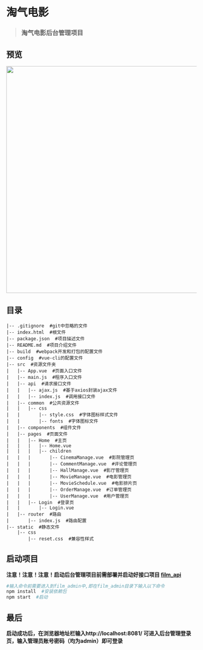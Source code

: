 # 淘气电影

> ### 淘气电影后台管理项目

## 预览

<img src="https://img-blog.csdnimg.cn/2019092514452441.png?x-oss-process=image/watermark,type_ZmFuZ3poZW5naGVpdGk,shadow_10,text_aHR0cHM6Ly9ibG9nLmNzZG4ubmV0L3dlaXhpbl80MTM4MjE4Nw==,size_16,color_FFFFFF,t_70" width="600px">

## 目录

    |-- .gitignore  #git中忽略的文件
    |-- index.html  #根文件
    |-- package.json  #项目描述文件
    |-- README.md  #项目介绍文件
    |-- build  #webpack开发和打包的配置文件
    |-- config  #vue-cli的配置文件
    |-- src  #资源文件夹
    |   |-- App.vue  #页面入口文件
    |   |-- main.js  #程序入口文件
    |   |-- api  #请求接口文件
    |   |   |-- ajax.js  #基于axios封装ajax文件
    |   |   |-- index.js  #调用接口文件
    |   |-- common  #公共资源文件
    |   |   |-- css
    |   |       |-- style.css  #字体图标样式文件
    |   |       |-- fonts  #字体图标文件
    |   |-- components  #组件文件
    |   |-- pages  #页面文件
    |   |   |-- Home  #主页
    |   |   |   |-- Home.vue
    |   |   |   |-- children
    |   |   |       |-- CinemaManage.vue  #影院管理页
    |   |   |       |-- CommentManage.vue  #评论管理页
    |   |   |       |-- HallManage.vue  #影厅管理页
    |   |   |       |-- MovieManage.vue  #电影管理页
    |   |   |       |-- MovieSchedule.vue  #电影排片页
    |   |   |       |-- OrderManage.vue  #订单管理页
    |   |   |       |-- UserManage.vue  #用户管理页
    |   |   |-- Login  #登录页
    |   |       |-- Login.vue
    |   |-- router  #路由
    |       |-- index.js  #路由配置
    |-- static  #静态文件
        |-- css
            |-- reset.css  #兼容性样式

## 启动项目

**注意！注意！注意！启动后台管理项目前需部署并启动好接口项目 [film_api](https://github.com/J1ong/FilmSys/tree/master/film_api)**  

```bash
#输入命令前需要进入到film_admin中,即在film_admin目录下输入以下命令
npm install  #安装依赖包
npm start  #启动
```

## 最后

**启动成功后，在浏览器地址栏输入http://localhost:8081/ 可进入后台管理登录页，输入管理员账号密码（均为admin）即可登录**